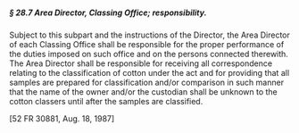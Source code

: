 ##### § 28.7 Area Director, Classing Office; responsibility. #####

Subject to this subpart and the instructions of the Director, the Area Director of each Classing Office shall be responsible for the proper performance of the duties imposed on such office and on the persons connected therewith. The Area Director shall be responsible for receiving all correspondence relating to the classification of cotton under the act and for providing that all samples are prepared for classification and/or comparison in such manner that the name of the owner and/or the custodian shall be unknown to the cotton classers until after the samples are classified.

[52 FR 30881, Aug. 18, 1987]
